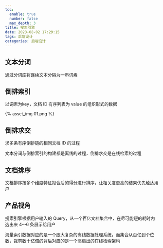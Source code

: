 ```yaml
---
toc:
  enable: true
  number: false
  max_depth: 3
title: 搜索引擎
date: 2023-08-02 17:29:15
tags: 后端设计
categories: 后端设计
---
```


## 文本分词

通过分词库将连续文本分隔为一串词素

## 倒排索引

以词素为key，文档 ID 有序列表为 value 的组织形式的数据

{% asset_img 01.png %}

## 倒排求交

求多条有序倒排链的相同文档 ID 的过程

文本分词与倒排索引的构建都是离线的过程，倒排求交是在线检索的过程

## 文档排序

文档排序按多个维度特征拟合后的得分进行排序，让相关度更高的结果优先触达用户

## 产品视角

搜索引擎根据用户输入的 Query，从一个百亿文档集合中，在尽可能短的耗时内选出来 4～6 条展示给用户

海量索引数据对应的是一个庞大复杂的离线数据处理系统，而集合从百亿到个位数，裁剪数十亿倍的背后对应的是一个高扇出的在线检索架构